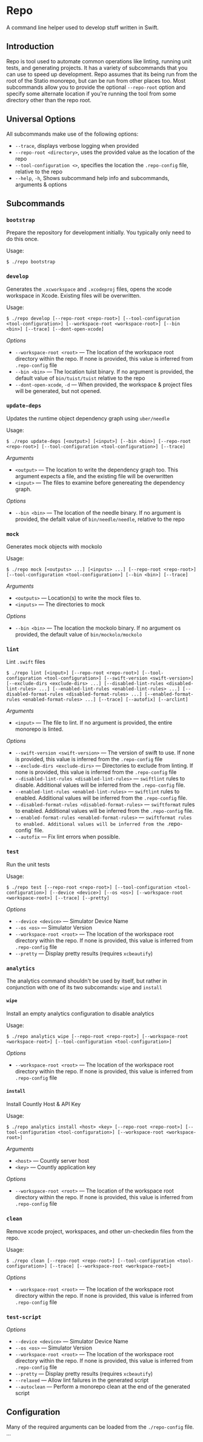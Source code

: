 # Repo

A command line helper used to develop stuff written in Swift.

## Introduction

Repo is tool used to automate common operations like linting, running unit tests, and generating projects. It has a variety of subcommands that you can use to speed up development.
Repo assumes that its being run from the root of the Statio monorepo, but can be run from other places too. Most subcommands allow you to provide the optional `--repo-root` option and specify some alternate location if you're running the tool from some directory other than the repo root.

## Universal Options

All subcommands make use of the following options:

- `--trace`, displays verbose logging when provided
- `--repo-root <directory>`, uses the provided value as the location of the repo
- `--tool-configuration <>`, specifies the location the `.repo-config` file, relative to the repo
- `--help`, `-h`, Shows subcommand help info and subcommands, arguments & options

## Subcommands

### `bootstrap`

Prepare the repository for development initially. You typically only need to do this once.

Usage:
```
$ ./repo bootstrap
```

### `develop`

Generates the `.xcworkspace` and `.xcodeproj` files, opens the xcode workspace in Xcode. Existing files will be overwritten. 

Usage:
```
$ ./repo develop [--repo-root <repo-root>] [--tool-configuration <tool-configuration>] [--workspace-root <workspace-root>] [--bin <bin>] [--trace] [--dont-open-xcode]
```

*Options*
- `--workspace-root <root>` — The location of the workspace root directory within the repo. If none is provided, this value is inferred from `.repo-config` file
- `--bin <bin>` — The location tuist binary. If no argument is provided, the default value of `bin/tuist/tuist` relative to the repo
- `--dont-open-xcode`, `-d` — When provided, the workspace & project files will be generated, but not opened.

### `update-deps`

Updates the runtime object dependency graph using `uber/needle`

Usage:
```
$ ./repo update-deps [<output>] [<input>] [--bin <bin>] [--repo-root <repo-root>] [--tool-configuration <tool-configuration>] [--trace]
```

*Arguments*
- `<output>` — The location to write the dependency graph too. This argument expects a file, and the existing file will be overwritten
- `<input>` — The files to examine before genereating the dependency graph.

*Options*
- `--bin <bin>` — The location of the needle binary. If no argument is provided, the defailt value of `bin/needle/needle`, relative to the repo

### `mock`

Generates mock objects with mockolo

Usage:
```
$ ./repo mock [<outputs> ...] [<inputs> ...] [--repo-root <repo-root>] [--tool-configuration <tool-configuration>] [--bin <bin>] [--trace]
```

*Arguments*
- `<outputs>` — Location(s) to write the mock files to.
- `<inputs>` — The directories to mock

*Options*
- `--bin <bin>` — The location the mockolo binary. If no argument os provided, the default value of `bin/mockolo/mockolo`

### `lint`
Lint `.swift` files

```
$ ./repo lint [<input>] [--repo-root <repo-root>] [--tool-configuration <tool-configuration>] [--swift-version <swift-version>] [--exclude-dirs <exclude-dirs> ...] [--disabled-lint-rules <disabled-lint-rules> ...] [--enabled-lint-rules <enabled-lint-rules> ...] [--disabled-format-rules <disabled-format-rules> ...] [--enabled-format-rules <enabled-format-rules> ...] [--trace] [--autofix] [--arclint]
```

*Arguments*
- `<input>` — The file to lint. If no argument is provided, the entire monorepo is linted.

*Options*
- `--swift-version <swift-version>` — The version of swift to use. If none is provided, this value is inferred from the `.repo-config` file
- `--exclude-dirs <exclude-dirs>` — Directories to exclude from linting. If none is provided, this value is inferred from the `.repo-config` file
- `--disabled-lint-rules <disabled-lint-rules>` — `swiftlint` rules to disable. Additional values will be inferred from the `.repo-config` file.
- `--enabled-lint-rules <enabled-lint-rules>` — `swiftlint` rules to enabled. Additional values will be inferred from the `.repo-config` file.
- `--disabled-format-rules <disabled-format-rules>` — `swiftformat` rules to enabled. Additional values will be inferred from the `.repo-config` file. 
- `--enabled-format-rules <enabled-format-rules>` — `swiftformat rules to enabled. Additional values will be inferred from the `.repo-config` file.
- `--autofix` — Fix lint errors when possible.

### `test`
Run the unit tests

Usage:
```
$ ./repo test [--repo-root <repo-root>] [--tool-configuration <tool-configuration>] [--device <device>] [--os <os>] [--workspace-root <workspace-root>] [--trace] [--pretty]
```

*Options*
- `--device <device>` — Simulator Device Name
- `--os <os>` — Simulator Version
- `--workspace-root <root>` — The location of the workspace root directory within the repo. If none is provided, this value is inferred from `.repo-config` file
- `--pretty` — Display pretty results (requires `xcbeautify`)

### `analytics`

The analytics command shouldn't be used by itself, but rather in conjunction with one of its two subcomands: `wipe` and `install`

#### `wipe`

Install an empty analytics configuration to disable analytics

Usage: 
```
$ ./repo analytics wipe [--repo-root <repo-root>] [--workspace-root <workspace-root>] [--tool-configuration <tool-configuration>]
```

*Options*
- `--workspace-root <root>` — The location of the workspace root directory within the repo. If none is provided, this value is inferred from `.repo-config` file

#### `install`

Install Countly Host & API Key

Usage:
```
$ ./repo analytics install <host> <key> [--repo-root <repo-root>] [--tool-configuration <tool-configuration>] [--workspace-root <workspace-root>]
```

*Arguments*
- `<host>` — Countly server host
- `<key>` — Countly application key

*Options*
- `--workspace-root <root>` — The location of the workspace root directory within the repo. If none is provided, this value is inferred from `.repo-config` file

### `clean`

Remove xcode project, workspaces, and other un-checkedin files from the repo.

Usage:
```
$ ./repo clean [--repo-root <repo-root>] [--tool-configuration <tool-configuration>] [--trace] [--workspace-root <workspace-root>]
```

*Options*
- `--workspace-root <root>` — The location of the workspace root directory within the repo. If none is provided, this value is inferred from `.repo-config` file

### `test-script`

*Options*
- `--device <device>` — Simulator Device Name
- `--os <os>` — Simulator Version
- `--workspace-root <root>` — The location of the workspace root directory within the repo. If none is provided, this value is inferred from `.repo-config` file
- `--pretty` — Display pretty results (requires `xcbeautify`)
- `--relaxed` — Allow lint failures in the generated script
- `--autoclean` — Perform a monorepo clean at the end of the generated script

## Configuration

Many of the required arguments can be loaded from the `./repo-config` file. ... <TBA>
